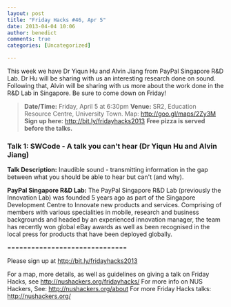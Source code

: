 ```yaml
---
layout: post
title: "Friday Hacks #46, Apr 5"
date: 2013-04-04 10:06
author: benedict
comments: true
categories: [Uncategorized]

---
```

This week we have Dr Yiqun Hu and Alvin Jiang from PayPal Singapore R&D Lab. Dr Hu will be sharing with us an interesting research done on sound. Following that, Alvin will be sharing with us more about the work done in the R&D Lab in Singapore. Be sure to come down on Friday!

<blockquote><strong>Date/Time:</strong> Friday, April 5 at 6:30pm
<strong>Venue:</strong> SR2, Education Resource Centre, University Town. Map: <a href="http://goo.gl/maps/2Zy3M">http://goo.gl/maps/2Zy3M</a>
<strong>Sign up here:</strong> <a href="http://bit.ly/fridayhacks2013">http://bit.ly/fridayhacks2013</a>
<strong>Free pizza is served before the talks.</strong></blockquote>
<h3>Talk 1: SWCode - A talk you can't hear (Dr Yiqun Hu and Alvin Jiang)</h3>

<strong>Talk Description:</strong>
Inaudible sound - transmitting information in the gap between what you should be able to hear but can't (and why).

<strong>PayPal Singapore R&D Lab:</strong>
The PayPal Singapore R&D Lab (previously the Innovation Lab) was founded 5 years ago as part of the Singapore Development Centre to Innovate new products and services. Comprising of members with various specialities in mobile, research and business backgrounds and headed by an experienced innovation manager, the team has recently won global eBay awards as well as been recognised in the local press for products that have been deployed globally.

==============================

Please sign up at <a href="http://bit.ly/fridayhacks2013">http://bit.ly/fridayhacks2013</a>

For a map, more details, as well as guidelines on giving a talk on Friday Hacks, see <a href="/fridayhacks/">http://nushackers.org/fridayhacks/</a>
For more info on NUS Hackers, See: <a href="/about">http://nushackers.org/about</a>
For more Friday Hacks talks: <a href="/">http://nushackers.org/</a>
